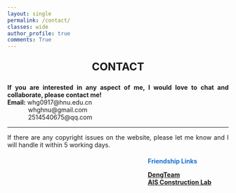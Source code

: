 ```yaml
---
layout: single
permalink: /contact/
classes: wide
author_profile: true
comments: True
---
```




<div style="text-align: center; font-size: 24px;">
  <p><strong>CONTACT</strong> </p>
</div>


<div style="text-align: justify;">
  <p><strong>If you are interested in any aspect of me, I would love to chat and collaborate, please contact me!</strong><br>
  <strong>Email:</strong> whg0917@hnu.edu.cn<br>
  &nbsp;&nbsp;&nbsp;&nbsp;&nbsp;&nbsp;&nbsp;&nbsp;&nbsp;&nbsp;&nbsp;&nbsp;whghnu@gmail.com<br>
  &nbsp;&nbsp;&nbsp;&nbsp;&nbsp;&nbsp;&nbsp;&nbsp;&nbsp;&nbsp;&nbsp;&nbsp;2514540675@qq.com</p>
</div>



<div style="text-align: justify;">
  <hr>
  <p>If there are any copyright issues on the website, please let me know and I will handle it within 5 working days.</p>
</div>



<!-- <div style="display: flex; justify-content: center; align-items: center;margin: 0 auto;">
  <img src="/web_resources\合照.jpg" style="max-width: 100%; height: auto; margin-bottom: 10px;" />
</div> -->



<div style="display: flex; align-items: flex-start; margin-top: 20px; margin-bottom: 20px;">
  <div style="flex-shrink: 0; width: 300px; margin-right: 20px;">
    <script type="text/javascript" id="clustrmaps"
      src="//cdn.clustrmaps.com/map_v2.js?cl=ffffff&w=300&t=tt&d=0J2HJpwHjDPsYDCflSW-Je8Enl_S9-uLfGIsLw3qyEM">
    </script>
  </div>
  <div style="text-align: justify;">
    <span style="color:#1772d0; display: block; margin-bottom: 10px;">
      <b>Friendship Links</b>
    </span>
    <p>
      <a href="https://www.dengteam.com/index.php?m=content&c=index&a=lists&catid=19" target="_blank"><strong>DengTeam</strong><br>
      <a href="https://www.shao-lab.com/AIS-Construction-Lab-d2cd3b540c494942b20594212ffd448c" target="_blank"><strong>AIS Construction Lab</strong>
    </p>
  </div>
</div>
